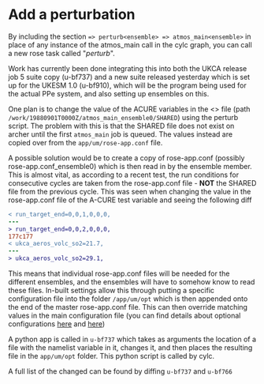 # Add a perturbation

By including the section `=> perturb<ensemble> => atmos_main<ensemble>` in place of any instance of the atmos_main call in the cylc graph, you can call a new rose task called "_perturb_".

Work has currently been done integrating this into both the UKCA release job 5 suite copy (u-bf737) and a new suite released yesterday which is set up for the UKESM 1.0 (u-bf910), which will be the program being used for the actual PPe system, and also setting up ensembles on this.

One plan is to change the value of the ACURE variables in the <<SHARED>> file (path `/work/19880901T0000Z/atmos_main_ensemble0/SHARED`) using the perturb script. The problem with this is that the SHARED file does not exist on archer until the first `atmos_main` job is queued. The values instead are copied over from the `app/um/rose-app.conf` file. 

A possible solution would be to create a copy of rose-app.conf (possibly rose-app.conf_ensemble0) which is then read in by the ensemble member. This is almost vital, as according to a recent test, the run conditions for consecutive cycles are taken from the rose-app.conf file - **NOT** the SHARED file from the previous cycle. This was seen when changing the value in the rose-app.conf file of the A-CURE test variable and seeing the following diff
```diff
< run_target_end=0,0,1,0,0,0,
---
> run_target_end=0,0,2,0,0,0,
177c177
< ukca_aeros_volc_so2=21.7,
---
> ukca_aeros_volc_so2=29.1,
```
This means that individual rose-app.conf files will be needed for the different ensembles, and the ensembles will have to somehow know to read these files. In-built settings allow this through putting a specific configuration file into the folder `/app/um/opt` which is then appended onto the end of the master rose-app.conf file. This can then override matching values in the main configuration file (you can find details about optional configurations [here](https://metomi.github.io/rose/doc/html/api/configuration/rose-configuration-format.html#optional-configuration) and [here](https://metomi.github.io/rose/doc/html/tutorial/rose/furthertopics/optional-configurations.html))

A python app is called in `u-bf737` which takes as arguments the location of a file with the namelist variable in it, changes it, and then places the resulting file in the `app/um/opt` folder. This python script is called by cylc.

A full list of the changed can be found by diffing `u-bf737` and `u-bf766`

